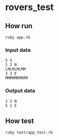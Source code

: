 # rovers_test


## How run

    ruby app.rb

### Input data

    5 5
    1 2 N
    LMLMLMLMM
    3 3 E
    MMRMMRMRRM

### Output data
    1 3 N
    5 1 E

## How test

    ruby test/app_test.rb